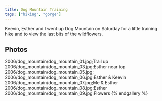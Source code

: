 ```yaml
---
title: Dog Mountain Training
tags: ["hiking", "gorge"]
---
```

Keevin, Esther and I went up Dog Mountain on Saturday for a little training hike and to view the last bits of the wildflowers.

## Photos 

2006/dog_mountain/dog_mountain_01.jpg;Trail up
2006/dog_mountain/dog_mountain_03.jpg;Esther near top
2006/dog_mountain/dog_mountain_05.jpg;
2006/dog_mountain/dog_mountain_06.jpg;Esther & Keevin
2006/dog_mountain/dog_mountain_07.jpg;Me & Esther
2006/dog_mountain/dog_mountain_08.jpg;Esther
2006/dog_mountain/dog_mountain_09.jpg;Flowers
{% endgallery %}
